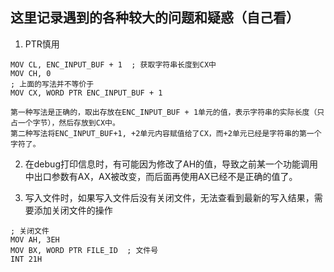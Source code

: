 ## 这里记录遇到的各种较大的问题和疑惑（自己看）

1. PTR慎用

```assembly
MOV CL, ENC_INPUT_BUF + 1  ; 获取字符串长度到CX中
MOV CH, 0
; 上面的写法并不等价于
MOV CX, WORD PTR ENC_INPUT_BUF + 1

第一种写法是正确的，取出存放在ENC_INPUT_BUF + 1单元的值，表示字符串的实际长度（只占一个字节），然后存放到CX中。
第二种写法将ENC_INPUT_BUF+1, +2单元内容赋值给了CX，而+2单元已经是字符串的第一个字符了。

```

2. 在debug打印信息时，有可能因为修改了AH的值，导致之前某一个功能调用中出口参数有AX，AX被改变，而后面再使用AX已经不是正确的值了。

3. 写入文件时，如果写入文件后没有关闭文件，无法查看到最新的写入结果，需要添加关闭文件的操作

```assembly
; 关闭文件
MOV AH, 3EH
MOV BX, WORD PTR FILE_ID  ; 文件号
INT 21H
```